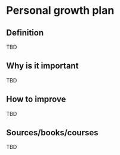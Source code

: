# Personal growth plan

## Definition

TBD

## Why is it important

TBD

## How to improve

TBD

## Sources/books/courses

TBD